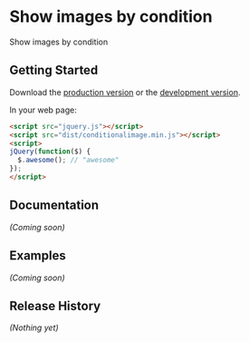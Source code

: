 # Show images by condition

Show images by condition 

## Getting Started

Download the [production version][min] or the [development version][max].

[min]: https://raw.github.com/edgardleal/jquery-conditionalimage/master/dist/jquery.conditionalimage.min.js
[max]: https://raw.github.com/edgardleal/jquery-conditionalimage/master/dist/jquery.conditionalimage.js

In your web page:

```html
<script src="jquery.js"></script>
<script src="dist/conditionalimage.min.js"></script>
<script>
jQuery(function($) {
  $.awesome(); // "awesome"
});
</script>
```

## Documentation
_(Coming soon)_

## Examples
_(Coming soon)_

## Release History
_(Nothing yet)_

